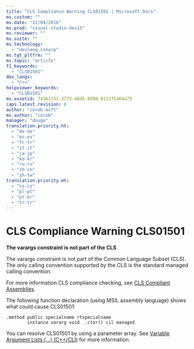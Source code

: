 ```yaml
---
title: "CLS Compliance Warning CLS01501 | Microsoft Docs"
ms.custom: ""
ms.date: "11/04/2016"
ms.prod: "visual-studio-dev15"
ms.reviewer: ""
ms.suite: ""
ms.technology: 
  - "devlang-csharp"
ms.tgt_pltfrm: ""
ms.topic: "article"
f1_keywords: 
  - "CLS01501"
dev_langs: 
  - "C++"
helpviewer_keywords: 
  - "CLS01501"
ms.assetid: 74361331-3773-48d5-8508-0113f5464a75
caps.latest.revision: 6
author: "corob-msft"
ms.author: "corob"
manager: "douge"
translation.priority.ht: 
  - "de-de"
  - "es-es"
  - "fr-fr"
  - "it-it"
  - "ja-jp"
  - "ko-kr"
  - "ru-ru"
  - "zh-cn"
  - "zh-tw"
translation.priority.mt: 
  - "cs-cz"
  - "pl-pl"
  - "pt-br"
  - "tr-tr"
---
```

# CLS Compliance Warning CLS01501
**The varargs constraint is not part of the CLS**  
  
 The varargs constraint is not part of the Common Language Subset (CLS).  The only calling convention supported by the CLS is the standard managed calling convention.  
  
 For more information CLS compliance checking, see [CLS Compliant Assemblies](http://msdn.microsoft.com/en-us/3320b57e-ea55-4697-a17d-f509a36a3c93).  
  
 The following function declaration (using MSIL assembly language) shows what could cause CLS01501:  
  
```  
.method public specialname rtspecialname   
        instance vararg void  .ctor() cil managed  
```  
  
 You can resolve CLS01501 by using a parameter array.  See [Variable Argument Lists (...) (C++/CLI)](/visual-cpp/windows/variable-argument-lists-dot-dot-dot-cpp-cli) for more information.